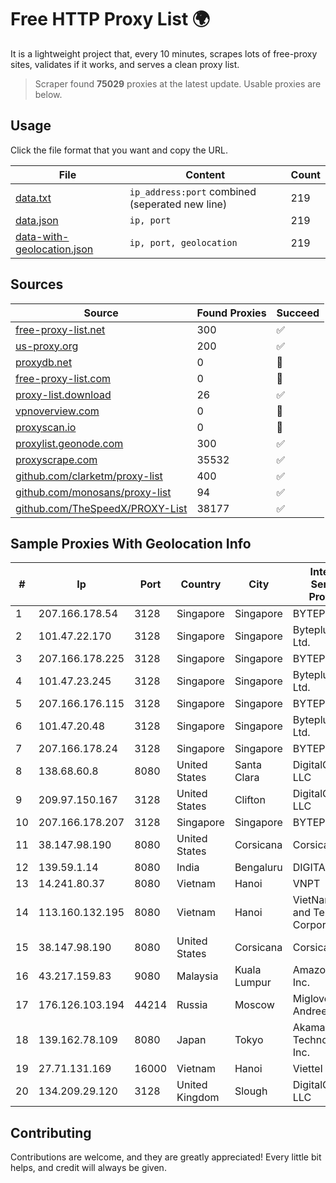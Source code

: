 
# Free HTTP Proxy List 🌍

It is a lightweight project that, every 10 minutes, scrapes lots of free-proxy sites, validates if it works, and serves a clean proxy list.


> Scraper found **75029** proxies at the latest update. Usable proxies are below.

## Usage

Click the file format that you want and copy the URL.


|File|Content|Count|
|----|-------|-----|
|[data.txt](https://raw.githubusercontent.com/themiralay/Proxy-List-World/master/data.txt)|`ip_address:port` combined (seperated new line)|219|
|[data.json](https://raw.githubusercontent.com/themiralay/Proxy-List-World/master/data.json)|`ip, port`|219|
|[data-with-geolocation.json](https://raw.githubusercontent.com/themiralay/Proxy-List-World/master/data-with-geolocation.json)|`ip, port, geolocation`|219|

## Sources

|Source|Found Proxies|Succeed|
|------|-------------|-------|
|[free-proxy-list.net](https://free-proxy-list.net)|300|✅|
|[us-proxy.org](https://www.us-proxy.org)|200|✅|
|[proxydb.net](http://proxydb.net)|0|🚫|
|[free-proxy-list.com](https://free-proxy-list.com/?page=&port=&type%5B%5D=http&type%5B%5D=https&up_time=0&search=Search)|0|🚫|
|[proxy-list.download](https://www.proxy-list.download/HTTP)|26|✅|
|[vpnoverview.com](https://vpnoverview.com/privacy/anonymous-browsing/free-proxy-servers)|0|🚫|
|[proxyscan.io](https://www.proxyscan.io)|0|🚫|
|[proxylist.geonode.com](https://proxylist.geonode.com/api/proxy-list?limit=300&page=1&sort_by=lastChecked&sort_type=desc&protocols=http,https)|300|✅|
|[proxyscrape.com](https://api.proxyscrape.com/v2/?request=displayproxies&protocol=http&timeout=10000&country=all&ssl=all&anonymity=all)|35532|✅|
|[github.com/clarketm/proxy-list](https://raw.githubusercontent.com/clarketm/proxy-list/master/proxy-list-raw.txt)|400|✅|
|[github.com/monosans/proxy-list](https://raw.githubusercontent.com/monosans/proxy-list/main/proxies/http.txt)|94|✅|
|[github.com/TheSpeedX/PROXY-List](https://raw.githubusercontent.com/TheSpeedX/PROXY-List/master/http.txt)|38177|✅|


## Sample Proxies With Geolocation Info

|#|Ip|Port|Country|City|Internet Service Provider|
|-|--|----|-------|----|-------------------------|
|1|207.166.178.54|3128|Singapore|Singapore|BYTEPLUS|
|2|101.47.22.170|3128|Singapore|Singapore|Byteplus Pte. Ltd.|
|3|207.166.178.225|3128|Singapore|Singapore|BYTEPLUS|
|4|101.47.23.245|3128|Singapore|Singapore|Byteplus Pte. Ltd.|
|5|207.166.176.115|3128|Singapore|Singapore|BYTEPLUS|
|6|101.47.20.48|3128|Singapore|Singapore|Byteplus Pte. Ltd.|
|7|207.166.178.24|3128|Singapore|Singapore|BYTEPLUS|
|8|138.68.60.8|8080|United States|Santa Clara|DigitalOcean, LLC|
|9|209.97.150.167|3128|United States|Clifton|DigitalOcean, LLC|
|10|207.166.178.207|3128|Singapore|Singapore|BYTEPLUS|
|11|38.147.98.190|8080|United States|Corsicana|Corsicana ISD|
|12|139.59.1.14|8080|India|Bengaluru|DIGITALOCEAN|
|13|14.241.80.37|8080|Vietnam|Hanoi|VNPT|
|14|113.160.132.195|8080|Vietnam|Hanoi|VietNam Post and Telecom Corporation|
|15|38.147.98.190|8080|United States|Corsicana|Corsicana ISD|
|16|43.217.159.83|9080|Malaysia|Kuala Lumpur|Amazon.com, Inc.|
|17|176.126.103.194|44214|Russia|Moscow|Miglovets Egor Andreevich|
|18|139.162.78.109|8080|Japan|Tokyo|Akamai Technologies, Inc.|
|19|27.71.131.169|16000|Vietnam|Hanoi|Viettel Group|
|20|134.209.29.120|3128|United Kingdom|Slough|DigitalOcean, LLC|



## Contributing

Contributions are welcome, and they are greatly appreciated! Every
little bit helps, and credit will always be given.

